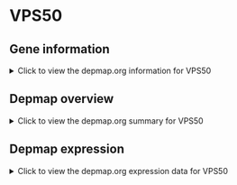 <h1>VPS50</h1>

<h2>Gene information</h2>
<details>
  <summary>Click to view the depmap.org information for VPS50</summary>
  <iframe src="https://depmap.org/portal/gene/VPS50?tab=about" style="border:none;width:100%;height:800px"></iframe>
</details>

<h2>Depmap overview</h2>
<details>
  <summary>Click to view the depmap.org summary for VPS50</summary>
  <iframe src="https://depmap.org/portal/gene/VPS50?tab=overview" style="border:none;width:100%;height:800px"></iframe>
</details>

<h2>Depmap expression</h2>
<details>
  <summary>Click to view the depmap.org expression data for VPS50</summary>
  <iframe src="https://depmap.org/portal/gene/VPS50?tab=characterization" style="border:none;width:100%;height:800px"></iframe>
</details>


<!--
<h2>Reactome Pathway diagram</h2>
PNAME
-->


